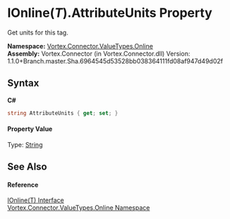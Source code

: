 # IOnline(*T*).AttributeUnits Property 
 

Get units for this tag.

**Namespace:**&nbsp;<a href="N_Vortex_Connector_ValueTypes_Online.md">Vortex.Connector.ValueTypes.Online</a><br />**Assembly:**&nbsp;Vortex.Connector (in Vortex.Connector.dll) Version: 1.1.0+Branch.master.Sha.6964545d53528bb038364111fd08af947d49d02f

## Syntax

**C#**<br />
``` C#
string AttributeUnits { get; set; }
```


#### Property Value
Type: <a href="http://msdn2.microsoft.com/en-us/library/s1wwdcbf" target="_blank">String</a>

## See Also


#### Reference
<a href="T_Vortex_Connector_ValueTypes_Online_IOnline_1.md">IOnline(T) Interface</a><br /><a href="N_Vortex_Connector_ValueTypes_Online.md">Vortex.Connector.ValueTypes.Online Namespace</a><br />